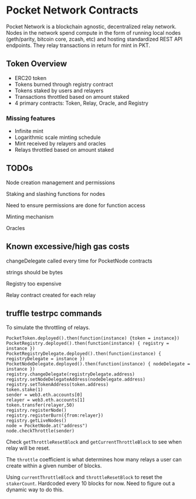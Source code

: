 # Pocket Network Contracts

Pocket Network is a blockchain agnostic, decentralized relay network. Nodes in the network spend compute in the form of running local nodes (geth/parity, bitcoin core, zcash, etc) and hosting standardized REST API endpoints. They relay transactions in return for mint in PKT.

## Token Overview

- ERC20 token
- Tokens burned through registry contract
- Tokens staked by users and relayers
- Transactions throttled based on amount staked
- 4 primary contracts: Token, Relay, Oracle, and Registry


### Missing features
- Infinite mint
- Logarithmic scale minting schedule
- Mint received by relayers and oracles
- Relays throttled based on amount staked

## TODOs

Node creation management and permissions

Staking and slashing functions for nodes

Need to ensure permissions are done for function access

Minting mechanism

Oracles

## Known excessive/high gas costs

changeDelegate called every time for PocketNode contracts

strings should be bytes

Registry too expensive

Relay contract created for each relay

## truffle testrpc commands

To simulate the throttling of relays.
```
PocketToken.deployed().then(function(instance) {token = instance})
PocketRegistry.deployed().then(function(instance) { registry = instance })
PocketRegistryDelegate.deployed().then(function(instance) { registryDelegate = instance })
PocketNodeDelegate.deployed().then(function(instance) { nodeDelegate = instance })
registry.changeDelegate(registryDelegate.address)
registry.setNodeDelegateAddress(nodeDelegate.address)
registry.setTokenAddress(token.address)
token.stake(1)
sender = web3.eth.accounts[0]
relayer = web3.eth.accounts[1]
token.transfer(relayer,50)
registry.registerNode()
registry.registerBurn({from:relayer})
registry.getLiveNodes()
node = PocketNode.at("address")
node.checkThrottle(sender)
```

Check `getThrottleResetBlock` and `getCurrentThrottleBlock` to see when relay will be reset.

The `throttle` coefficient is what determines how many relays a user can create within a given number of blocks.

Using `currentThrottleBlock` and `throttleResetBlock` to reset the `stakerCount`. Hardcoded every 10 blocks for now. Need to figure out a dynamic way to do this.
